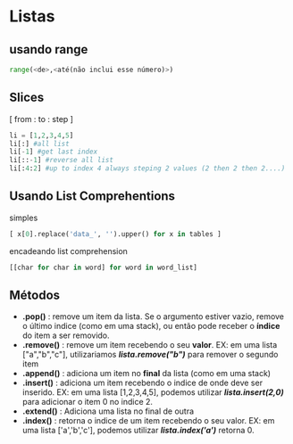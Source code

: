 # Listas 

## usando range
```python
range(<de>,<até(não inclui esse número)>)
```
## Slices
[ from : to : step ]
```python
li = [1,2,3,4,5]
li[:] #all list
li[-1] #get last index
li[::-1] #reverse all list
li[:4:2] #up to index 4 always steping 2 values (2 then 2 then 2....)
```
## Usando List Comprehentions
simples
```python
[ x[0].replace('data_', '').upper() for x in tables ]
```
encadeando list comprehension
```python
[[char for char in word] for word in word_list]
```
## Métodos
- **.pop()** : remove um item da lista. Se o argumento estiver vazio, remove o último indice (como em uma stack), ou então pode receber o **índice** do item a ser removido.
- **.remove()** : remove um item recebendo o seu **valor**. EX: em uma lista ["a","b","c"], utilizariamos ***lista.remove("b")*** para remover o segundo item
- **.append()** : adiciona um item no **final** da lista (como em uma stack)
- **.insert()** : adiciona um item recebendo o indice de onde deve ser inserido. EX: em uma lista [1,2,3,4,5], podemos utilizar ***lista.insert(2,0)*** para adicionar o item 0 no indice 2.
- **.extend()** : Adiciona uma lista no final de outra
- **.index()** : retorna o indice de um item recebendo o seu valor. EX: em uma lista ['a','b','c'], podemos utilizar ***lista.index('a')*** retorna 0.